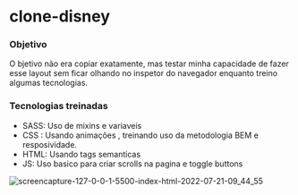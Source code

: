 # clone-disney 
### Objetivo 

O bjetivo não era copiar exatamente, mas testar minha capacidade de fazer esse layout sem ficar olhando no inspetor do navegador enquanto treino algumas tecnologias.

### Tecnologias treinadas
+ SASS: Uso de mixins e variaveis
+ CSS : Usando animações , treinando uso da metodologia BEM e resposividade. 
+ HTML: Usando tags semanticas
+ JS: Uso basico para criar scrolls na pagina e toggle buttons





![screencapture-127-0-0-1-5500-index-html-2022-07-21-09_44_55](https://user-images.githubusercontent.com/108387463/180216628-6aef530d-01f4-4d5e-83d7-ed4c4a091b7d.jpg)
